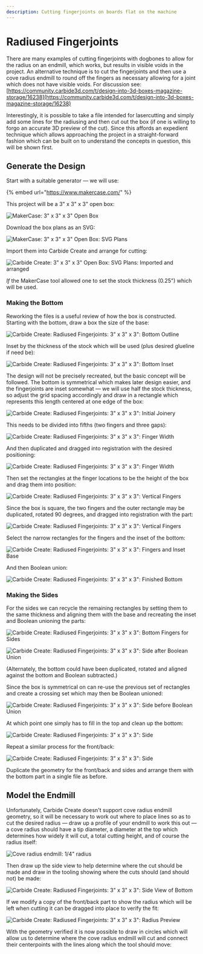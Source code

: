 ```yaml
---
description: Cutting fingerjoints on boards flat on the machine
---
```


# Radiused Fingerjoints

There are many examples of cutting fingerjoints with dogbones to allow for the radius on an endmill, which works, but results in visible voids in the project. An alternative technique is to cut the fingerjoints and then use a cove radius endmill to round off the fingers as necessary allowing for a joint which does not have visible voids. For discussion see: [https://community.carbide3d.com/t/design-into-3d-boxes-magazine-storage/16238](https://community.carbide3d.com/t/design-into-3d-boxes-magazine-storage/16238)

Interestingly, it is possible to take a file intended for lasercutting and simply add some lines for the radiusing and then cut out the box \(if one is willing to forgo an accurate 3D preview of the cut\). Since this affords an expedient technique which allows approaching the project in a straight-forward fashion which can be built on to understand the concepts in question, this will be shown first.

## Generate the Design

Start with a suitable generator ― we will use:

{% embed url="https://www.makercase.com/" %}

This project will be a 3" x 3" x 3" open box:

![MakerCase: 3&quot; x 3&quot; x 3&quot; Open Box](.gitbook/assets/makercase_3x3x3_open%20%281%29.png)

Download the box plans as an SVG:

![MakerCase: 3&quot; x 3&quot; x 3&quot; Open Box: SVG Plans](.gitbook/assets/box.svg)

Import them into Carbide Create and arrange for cutting:

![Carbide Create: 3&quot; x 3&quot; x 3&quot; Open Box: SVG Plans: Imported and arranged](.gitbook/assets/cc_makercase_3x3x3_import.png)

_If_ the MakerCase tool allowed one to set the stock thickness \(0.25"\) which will be used. 

### Making the Bottom

Reworking the files is a useful review of how the box is constructed. Starting with the bottom, draw a box the size of the base:

![Carbide Create: Radiused Fingerjoints: 3&quot; x 3&quot; x 3&quot;: Bottom Outline ](.gitbook/assets/cc_radiused_fingerjoints_3x3x3_bottom_initial_outline.png)

Inset by the thickness of the stock which will be used \(plus desired glueline if need be\):

![Carbide Create: Radiused Fingerjoints: 3&quot; x 3&quot; x 3&quot;: Bottom Inset](.gitbook/assets/cc_radiused_fingerjoints_3x3x3_bottom_bottom_inset.png)

The design will not be precisely recreated, but the basic concept will be followed. The bottom is symmetrical which makes later design easier, and the fingerjoints are inset somewhat ― we will use half the stock thickness, so adjust the grid spacing accordingly and draw in a rectangle which represents this length centered at one edge of the box:

![Carbide Create: Radiused Fingerjoints: 3&quot; x 3&quot; x 3&quot;: Initial Joinery](.gitbook/assets/image%20%2815%29.png)

This needs to be divided into fifths \(two fingers and three gaps\):

![Carbide Create: Radiused Fingerjoints: 3&quot; x 3&quot; x 3&quot;: Finger Width](.gitbook/assets/image%20%284%29.png)

And then duplicated and dragged into registration with the desired positioning:

![Carbide Create: Radiused Fingerjoints: 3&quot; x 3&quot; x 3&quot;: Finger Width](.gitbook/assets/image%20%281%29.png)

Then set the rectangles at the finger locations to be the height of the box and drag them into position:

![Carbide Create: Radiused Fingerjoints: 3&quot; x 3&quot; x 3&quot;: Vertical Fingers](.gitbook/assets/image%20%285%29.png)

Since the box is square, the two fingers and the outer rectangle may be duplicated, rotated 90 degrees, and dragged into registration with the part:

![Carbide Create: Radiused Fingerjoints: 3&quot; x 3&quot; x 3&quot;: Vertical Fingers](.gitbook/assets/image%20%287%29.png)

Select the narrow rectangles for the fingers and the inset of the bottom:

![Carbide Create: Radiused Fingerjoints: 3&quot; x 3&quot; x 3&quot;: Fingers and Inset Base](.gitbook/assets/image%20%2814%29.png)

And then Boolean union:

![Carbide Create: Radiused Fingerjoints: 3&quot; x 3&quot; x 3&quot;: Finished Bottom](.gitbook/assets/image%20%2813%29.png)

### Making the Sides

For the sides we can recycle the remaining rectangles by setting them to the same thickness and aligning them with the base and recreating the inset and Boolean unioning the parts:

![Carbide Create: Radiused Fingerjoints: 3&quot; x 3&quot; x 3&quot;: Bottom Fingers for Sides](.gitbook/assets/image.png)

![Carbide Create: Radiused Fingerjoints: 3&quot; x 3&quot; x 3&quot;: Side after Boolean Union](.gitbook/assets/image%20%282%29.png)

\(Alternately, the bottom could have been duplicated, rotated and aligned against the bottom and Boolean subtracted.\)

Since the box is symmetrical on can re-use the previous set of rectangles and create a crossing set which may then be Boolean unioned:

![Carbide Create: Radiused Fingerjoints: 3&quot; x 3&quot; x 3&quot;: Side before Boolean Union](.gitbook/assets/image%20%288%29.png)

At which point one simply has to fill in the top and clean up the bottom:

![Carbide Create: Radiused Fingerjoints: 3&quot; x 3&quot; x 3&quot;: Side](.gitbook/assets/image%20%289%29.png)

Repeat a similar process for the front/back:

![Carbide Create: Radiused Fingerjoints: 3&quot; x 3&quot; x 3&quot;: Side](.gitbook/assets/image%20%2811%29.png)

Duplicate the geometry for the front/back and sides and arrange them with the bottom part in a single file as before.

## Model the Endmill

Unfortunately, Carbide Create doesn't support cove radius endmill geometry, so it will be necessary to work out where to place lines so as to cut the desired radius ― draw up a profile of your endmill to work this out ― a cove radius should have a tip diameter, a diameter at the top which determines how widely it will cut, a total cutting height, and of course the radius itself:

![Cove radius endmill: 1/4&quot; radius](.gitbook/assets/tool_cove_radius_0_25.png)

Then draw up the side view to help determine where the cut should be made and draw in the tooling showing where the cuts should \(and should not\) be made:

![Carbide Create: Radiused Fingerjoints: 3&quot; x 3&quot; x 3&quot;: Side View of Bottom](.gitbook/assets/image%20%286%29.png)

If we modify a copy of the front/back part to show the radius which will be left when cutting it can be dragged into place to verify the fit:

![Carbide Create: Radiused Fingerjoints: 3&quot; x 3&quot; x 3&quot;: Radius Preview](.gitbook/assets/image%20%283%29.png)

With the geometry verified it is now possible to draw in circles which will allow us to determine where the cove radius endmill will cut and connect their centerpoints with the lines along which the tool should move:



